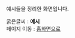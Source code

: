 예시들을 정리한 화면입니다.

굵은글씨 : **예시**  
페이지 이동 :  [홈화면으로](/) 

<!-- 사진 첨부 : ![](../../images/examples/submit-button.png){.light-only}
![](../../images/examples/submit-button-dark.png){.dark-only} -->

<!-- 참고 : https://docs.selectfromuser.com/guide/admin-edit -->